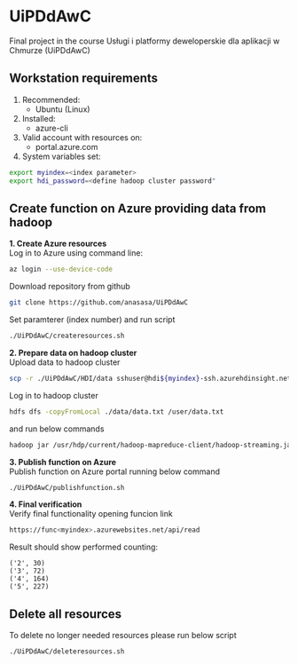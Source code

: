# UiPDdAwC
Final project in the course Usługi i platformy deweloperskie dla aplikacji w Chmurze (UiPDdAwC)


## Workstation requirements

1. Recommended:
	- Ubuntu (Linux)
2. Installed:
	- azure-cli
3. Valid account with resources on:
	- portal.azure.com
4. System variables set:
```bash
export myindex=<index parameter>
export hdi_password=<define hadoop cluster password"
```

	
## Create function on Azure providing data from hadoop

**1. Create Azure resources**<br>
Log in to Azure using command line:
```bash
az login --use-device-code
```

Download repository from github
```bash
git clone https://github.com/anasasa/UiPDdAwC
```
Set paramterer (index number) and run script
```bash
./UiPDdAwC/createresources.sh
```

**2. Prepare data on hadoop cluster**<br>
Upload data to hadoop cluster
```bash
scp -r ./UiPDdAwC/HDI/data sshuser@hdi${myindex}-ssh.azurehdinsight.net:/home/sshuser/data
```

Log in to hadoop cluster
```bash
hdfs dfs -copyFromLocal ./data/data.txt /user/data.txt
```
and run below commands
```bash
hadoop jar /usr/hdp/current/hadoop-mapreduce-client/hadoop-streaming.jar -files ./data/MRatingCount.py,./data/RRatingCount.py -mapper MRatingCount.py -reducer RRatingCount.py -input /user/data.txt -output /user/count
```

**3. Publish function on Azure**<br>
Publish function on Azure portal running below command
```bash
./UiPDdAwC/publishfunction.sh
```

**4. Final verification**<br>
Verify final functionality opening funcion link
```bash
https://func<myindex>.azurewebsites.net/api/read
```

Result should show performed counting:
```
('2', 30)	
('3', 72)	
('4', 164)	
('5', 227)	
```

## Delete all resources
To delete no longer needed resources please run below script
```bash
./UiPDdAwC/deleteresources.sh
```
